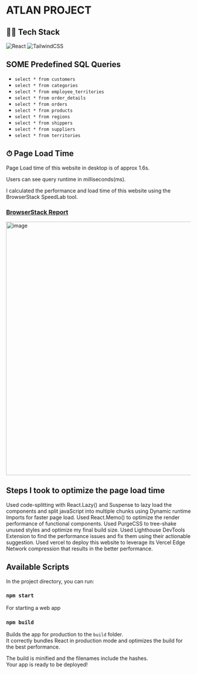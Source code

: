 # ATLAN PROJECT



## 👨‍🔧 Tech Stack

![React](https://img.shields.io/badge/react-%2320232a.svg?style=for-the-badge&logo=react&logoColor=%2361DAFB)
![TailwindCSS](https://img.shields.io/badge/tailwindcss-%2338B2AC.svg?style=for-the-badge&logo=tailwind-css&logoColor=white)


## SOME Predefined SQL Queries

- `select * from customers`
- `select * from categories`
- `select * from employee_territories`
- `select * from order_details`
- `select * from orders`
- `select * from products`
- `select * from regions`
- `select * from shippers`
- `select * from suppliers`
- `select * from territories`

## ⏱ Page Load Time

Page Load time of this website in desktop is of approx 1.6s.


Users can see query runtime in milliseconds(ms).

I calculated the performance and load time of this website using the BrowserStack SpeedLab tool.


### [BrowserStack Report](https://www.browserstack.com/speedlab)

<img width="689" alt="image" src="https://user-images.githubusercontent.com/85393240/171674771-d35c9f53-1591-4971-b340-8f8e7736485b.png">

## Steps I took to optimize the page load time
Used code-splitting with React.Lazy() and Suspense to lazy load the components and split javaScript into multiple chunks using Dynamic runtime Imports for faster page load.
Used React.Memo() to optimize the render performance of functional components.
Used PurgeCSS to tree-shake unused styles and optimize my final build size.
Used Lighthouse DevTools Extension to find the performance issues and fix them using their actionable suggestion.
Used vercel to deploy this website to leverage its Vercel Edge Network compression that results in the better performance.

## Available Scripts

In the project directory, you can run:

### `npm start`
 For starting a web app
### `npm build`

Builds the app for production to the `build` folder.\
It correctly bundles React in production mode and optimizes the build for the best performance.

The build is minified and the filenames include the hashes.\
Your app is ready to be deployed!
